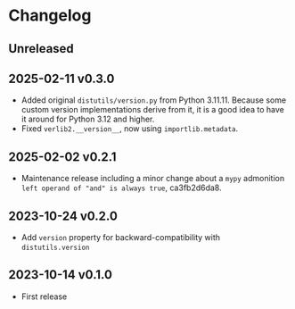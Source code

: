 # Changelog


## Unreleased

## 2025-02-11 v0.3.0
- Added original `distutils/version.py` from Python 3.11.11.
  Because some custom version implementations derive from it,
  it is a good idea to have it around for Python 3.12 and higher.
- Fixed `verlib2.__version__`, now using `importlib.metadata`.

## 2025-02-02 v0.2.1
- Maintenance release including a minor change about a `mypy`
  admonition `left operand of "and" is always true`, ca3fb2d6da8.

## 2023-10-24 v0.2.0
- Add `version` property for backward-compatibility with `distutils.version`

## 2023-10-14 v0.1.0
- First release
